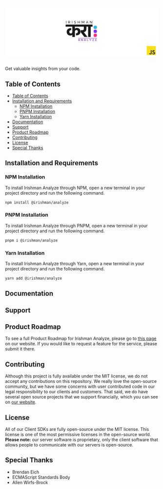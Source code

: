 # ![Irishman Analyze's JavaScript SDK](https://raw.githubusercontent.com/irishman-cloud/analyze-javascript/master/.github/banner.svg)

Get valuable insights from your code.

## Table of Contents

- [Table of Contents](#table-of-contents)
- [Installation and Requirements](#installation-and-requirements)
  - [NPM Installation](#npm-installation)
  - [PNPM Installation](#pnpm-installation)
  - [Yarn Installation](#yarn-installation)
- [Documentation](#documentation)
- [Support](#support)
- [Product Roadmap](#product-roadmap)
- [Contributing](#contributing)
- [License](#license)
- [Special Thanks](#special-thanks)

## Installation and Requirements

### NPM Installation

To install Irishman Analyze through NPM, open a new terminal in your project directory and run the following command.

```bash
npm install @irishman/analyze
```

### PNPM Installation

To install Irishman Analyze through PNPM, open a new terminal in your project directory and run the following command.

```bash
pnpm i @irishman/analyze
```

### Yarn Installation

To install Irishman Analyze through Yarn, open a new terminal in your project directory and run the following command.

```bash
yarn add @irishman/analyze
```

## Documentation

## Support

## Product Roadmap

To see a full Product Roadmap for Irishman Analyze, please go to [this page](https://irishman.cloud/service/analyze/roadmap) on our website. If you would like to request a feature for the service, please submit it there.

## Contributing

Although this project is fully available under the MIT license, we do not accept any contributions on this repository. We really love the open-source community, but we have some concerns with user contributed code in our legal responsibility to our clients and customers. That said, we do have several open source projects that we support financially, which you can see on [our website](https://irishman.cloud/).

## License

All of our Client SDKs are fully open-source under the MIT license. This license is one of the most permissive licenses in the open-source world. **Please note:** our server software is proprietary, only the client software that allows people to communicate with our servers is open-source.

## Special Thanks

- Brendan Eich
- ECMAScript Standards Body
- Allen Wirfs-Brock
